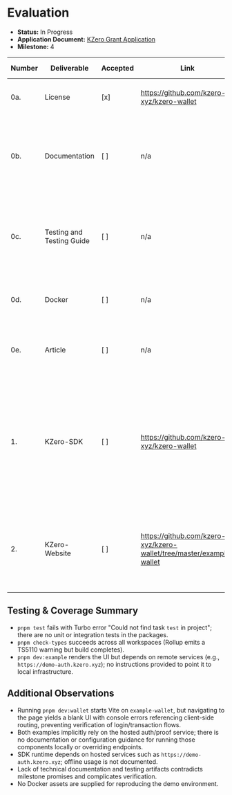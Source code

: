 # Evaluation

- **Status:** In Progress
- **Application Document:** [KZero Grant Application](https://github.com/w3f/Grants-Program/blob/master/applications/KZero.md)
- **Milestone:** 4

| Number | Deliverable | Accepted | Link | Evaluation Notes |
| ------ | ----------- | -------- | ---- | ---------------- |
| 0a. | License | [x] | https://github.com/kzero-xyz/kzero-wallet | GPLv3 license is present at the repository root. |
| 0b. | Documentation | [ ] | n/a | SDK packages only ship stub README files; no technical documentation or integration guide is provided as promised. |
| 0c. | Testing and Testing Guide | [ ] | n/a | No automated tests are included and `pnpm test` fails because no projects declare a `test` task. No testing guide found. |
| 0d. | Docker | [ ] | n/a | No Dockerfile or container resources are present in the repository. |
| 0e. | Article | [ ] | n/a | No article or publication reference provided in the repository or documentation. |
| 1. | KZero-SDK | [ ] | https://github.com/kzero-xyz/kzero-wallet | Packages build, but the example wallet renders a blank page locally even after running `pnpm install && pnpm dev:wallet`; SDK functionality cannot be verified in isolation. |
| 2. | KZero-Website | [ ] | https://github.com/kzero-xyz/kzero-wallet/tree/master/example-wallet | `pnpm dev:wallet` launches Vite dev server but the app serves a blank screen, so the demo flow is not demonstrably functional. |

## Testing & Coverage Summary
- `pnpm test` fails with Turbo error "Could not find task `test` in project"; there are no unit or integration tests in the packages.
- `pnpm check-types` succeeds across all workspaces (Rollup emits a TS5110 warning but build completes).
- `pnpm dev:example` renders the UI but depends on remote services (e.g., `https://demo-auth.kzero.xyz`); no instructions provided to point it to local infrastructure.

## Additional Observations
- Running `pnpm dev:wallet` starts Vite on `example-wallet`, but navigating to the page yields a blank UI with console errors referencing client-side routing, preventing verification of login/transaction flows.
- Both examples implicitly rely on the hosted auth/proof service; there is no documentation or configuration guidance for running those components locally or overriding endpoints.
- SDK runtime depends on hosted services such as `https://demo-auth.kzero.xyz`; offline usage is not documented.
- Lack of technical documentation and testing artifacts contradicts milestone promises and complicates verification.
- No Docker assets are supplied for reproducing the demo environment.


